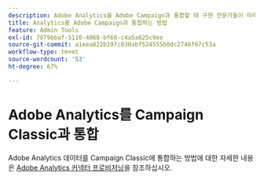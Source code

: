 ```yaml
---
description: Adobe Analytics를 Adobe Campaign과 통합할 때 구현 전문가들이 따라야 하는 참조 아키텍처, 지침, 구성 단계 및 테스트에 대한 정보입니다.
title: Analytics를 Adobe Campaign과 통합하는 방법
feature: Admin Tools
exl-id: 7079bbaf-5110-4068-bf66-c4a5a625c9ee
source-git-commit: a1eea822b197c830abf524555b0dc2746f67c53a
workflow-type: tm+mt
source-wordcount: '53'
ht-degree: 67%

---
```


# Adobe Analytics를 Campaign Classic과 통합

Adobe Analytics 데이터를 Campaign Classic에 통합하는 방법에 대한 자세한 내용은 [Adobe Analytics 커넥터 프로비저닝](https://experienceleague.adobe.com/en/docs/campaign-classic/using/integrating-with-adobe-experience-cloud/analytics-connector/adobe-analytics-provisioning)을 참조하십시오.
